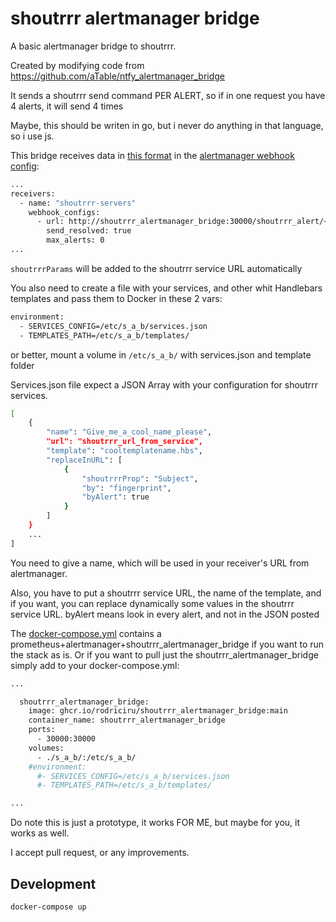 # shoutrrr alertmanager bridge

A basic alertmanager bridge to shoutrrr.

Created by modifying code from https://github.com/aTable/ntfy_alertmanager_bridge

It sends a shoutrrr send command PER ALERT, so if in one request you have 4 alerts, it will send 4 times

Maybe, this should be writen in go, but i never do anything in that language, so i use js.

This bridge receives data in [this format](https://prometheus.io/docs/alerting/latest/notifications/#alert) in the [alertmanager webhook config](alertmanager/alertmanager/config.yml):

```sh
...
receivers:
  - name: "shoutrrr-servers"
    webhook_configs:
      - url: http://shoutrrr_alertmanager_bridge:30000/shoutrrr_alert/<serviceName>?<shoutrrrParams>
        send_resolved: true
        max_alerts: 0
...
```
`shoutrrrParams` will be added to the shoutrrr service URL automatically

You also need to create a file with your services, and other whit Handlebars templates and pass them to Docker in these 2 vars:
```sh
environment:
  - SERVICES_CONFIG=/etc/s_a_b/services.json
  - TEMPLATES_PATH=/etc/s_a_b/templates/
```
or better, mount a volume in `/etc/s_a_b/` with services.json and template folder

Services.json file expect a JSON Array with your configuration for shoutrrr services.

```sh
[
    {
        "name": "Give_me_a_cool_name_please",
        "url": "shoutrrr_url_from_service",
        "template": "cooltemplatename.hbs",
        "replaceInURL": [
            {
                "shoutrrrProp": "Subject",
                "by": "fingerprint",
                "byAlert": true
            }
        ]
    }
    ...
]
```
You need to give a name, which will be used in your receiver's URL from alertmanager.

Also, you have to put a shoutrrr service URL, the name of the template, and if you want, you can replace dynamically some values in the shoutrrr service URL. byAlert means look in every alert, and not in the JSON posted

The [docker-compose.yml](docker-compose.yml) contains a prometheus+alertmanager+shoutrrr_alertmanager_bridge if you want to run the stack as is. Or if you want to pull just the shoutrrr_alertmanager_bridge simply add to your docker-compose.yml:

```sh
...

  shoutrrr_alertmanager_bridge:
    image: ghcr.io/rodriciru/shoutrrr_alertmanager_bridge:main
    container_name: shoutrrr_alertmanager_bridge
    ports:
      - 30000:30000
    volumes:
      - ./s_a_b/:/etc/s_a_b/
    #environment:
      #- SERVICES_CONFIG=/etc/s_a_b/services.json
      #- TEMPLATES_PATH=/etc/s_a_b/templates/

...
```

Do note this is just a prototype, it works FOR ME, but maybe for you, it works as well.

I accept pull request, or any improvements.

## Development

```sh
docker-compose up
```